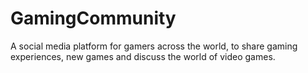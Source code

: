 # GamingCommunity

A social media platform for gamers across the world, to share gaming experiences, new games and discuss the world of video games.
